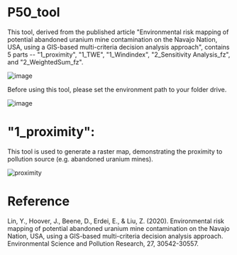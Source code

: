 # P50_tool
This tool, derived from the published article "Environmental risk mapping of potential abandoned uranium mine contamination on the Navajo Nation, USA, using a GIS-based multi-criteria decision analysis approach", contains 5 parts -- "1_proximity", "1_TWE", "1_Windindex", "2_Sensitivity Analysis_fz", and "2_WeightedSum_fz".

![image](https://user-images.githubusercontent.com/44685273/147843292-5123bee6-599c-4437-b87c-3ea3ccd7cfb6.png)

Before using this tool, please set the environment path to your folder drive.

![image](https://user-images.githubusercontent.com/44685273/147843301-44469a36-fb3f-4fef-bf34-cd1a6f1702a6.png)


# "1_proximity": 
This tool is used to generate a raster map, demonstrating the proximity to pollution source (e.g. abandoned uranium mines).



![proximity](https://user-images.githubusercontent.com/44685273/147839404-96f10825-fbd9-481a-b5dc-3cc21d1b06f8.png)

# Reference
Lin, Y., Hoover, J., Beene, D., Erdei, E., & Liu, Z. (2020). Environmental risk mapping of potential abandoned uranium mine contamination on the Navajo Nation, USA, using a GIS-based multi-criteria decision analysis approach. Environmental Science and Pollution Research, 27, 30542-30557.
